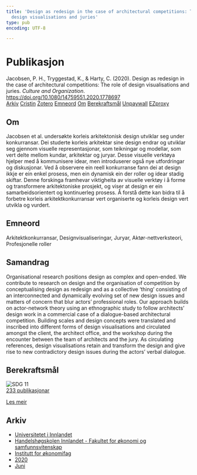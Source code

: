 ```yaml
---
title: 'Design as redesign in the case of architectural competitions: The role of
  design visualisations and juries'
type: pub
encoding: UTF-8

---
```

<h1>Publikasjon</h1>
<article id="csl-bib-container-5YHAYSZM" class="csl-bib-container">
  <div class="csl-bib-body"> <div class="csl-entry">Jacobsen, P. H., Tryggestad, K., &#38; Harty, C. (2020). Design as redesign in the case of architectural competitions: The role of design visualisations and juries. <i>Culture and Organization</i>. <a href="https://doi.org/10.1080/14759551.2020.1778697">https://doi.org/10.1080/14759551.2020.1778697</a></div> </div>
  <div class="csl-bib-buttons">
    <a href="#taxonomy-article-5YHAYSZM" alt="archive" class="csl-bib-button">Arkiv</a>
    <a href="https://app.cristin.no/results/show.jsf?id=1814804" alt="Cristin" class="csl-bib-button">Cristin</a>
    <a href="http://zotero.org/groups/5881554/items/5YHAYSZM" alt="Zotero" class="csl-bib-button">Zotero</a>
    <a href="#keywords-article-5YHAYSZM" alt="keywords" class="csl-bib-button">Emneord</a>
    <a href="#about-article-5YHAYSZM" alt="about_pub" class="csl-bib-button">Om</a>
    <a href="#sdg-article-5YHAYSZM" alt="sdg" class="csl-bib-button">Berekraftsmål</a>
    <a href="https://openresearch.lsbu.ac.uk/download/c6cf02ddb3a9d5eb5e5ba14e91abffba8240cd9b3adfc8ee9a1b40ad8e60d465/1152691/21Jul2020Manuscript%20for%20Culture%20and%20Organization%20-%20final%20upload%20%2B%20figures.docx" alt="Unpaywall" class="csl-bib-button">Unpaywall</a>
    <a href="https://openresearch.lsbu.ac.uk/download/c6cf02ddb3a9d5eb5e5ba14e91abffba8240cd9b3adfc8ee9a1b40ad8e60d465/1152691/21Jul2020Manuscript%20for%20Culture%20and%20Organization%20-%20final%20upload%20%2B%20figures.docx" alt="EZproxy" class="csl-bib-button">EZproxy</a>
  </div>
  <div id="csl-bib-meta-container-5YHAYSZM"></div>
</article>
<div id="csl-bib-meta-5YHAYSZM" class="csl-bib-meta">
  <article id="about-article-5YHAYSZM" class="about_pub-article">
    <h1>Om</h1>
    Jacobsen et al. undersøkte korleis arkitektonisk design utviklar seg under konkurransar. Dei studerte korleis arkitektar sine design endrar og utviklar seg gjennom visuelle representasjonar, som teikningar og modellar, som vert delte mellom kundar, arkitektar og juryar. Desse visuelle verktøya hjelper med å kommunisere idear, men introduserer også nye utfordringar og diskusjonar. Ved å observere ein reell konkurranse fann dei at design ikkje er ein enkel prosess, men ein dynamisk ein der roller og idear stadig skiftar. Denne forskinga framhevar viktigheita av visuelle verktøy i å forme og transformere arkitektoniske prosjekt, og viser at design er ein samarbeidsorientert og kontinuerleg prosess. Å forstå dette kan bidra til å forbetre korleis arkitektkonkurransar vert organiserte og korleis design vert utvikla og vurdert.
  </article>
  <article id="keywords-article-5YHAYSZM" class="keywords-article">
    <h1>Emneord</h1>
    Arkitektkonkurransar, Designvisualiseringar, Juryar, Aktør-nettverksteori, Profesjonelle roller
  </article>
  <article id="abstract-article-5YHAYSZM" class="abstract-article">
    <h1>Samandrag</h1>
    Organisational research positions design as complex and open-ended. We contribute to research on design and the organisation of competition by conceptualising design as redesign and as a collective ‘thing’ consisting of an interconnected and dynamically evolving set of new design issues and matters of concern that blur actors’ professional roles. Our approach builds on actor-network theory using an ethnographic study to follow architects’ design work in a commercial case of a dialogue-based architectural competition. Building scales and design concepts were translated and inscribed into different forms of design visualisations and circulated amongst the client, the architect office, and the workshop during the encounter between the team of architects and the jury. As circulating references, design visualisations retain and transform the design and give rise to new contradictory design issues during the actors’ verbal dialogue.
  </article>
  <article id="sdg-article-5YHAYSZM" class="sdg-article">
    <h1>Berekraftsmål</h1>
    <div class="sdg-container"><div id="sdg11" class="sdg">
        <img src="{{< params subfolder >}}images/sdg/sdg11_nn.png" class="image" alt="SDG 11">
        <div class="sdg-overlay">
          <a href="{{< params subfolder >}}nn/archive/?sdg=11#archive" class="sdg-publication-count"><span>233</span> publikasjonar</a>
          <p><a href="https://fn.no/om-fn/fns-baerekraftsmaal/baerekraftige-byer-og-lokalsamfunn?lang=nno-NO" class="sdg-read-more">Les meir</a></p>
        </div>
      </div></div>
  </article>
  <article id="taxonomy-article-5YHAYSZM" class="taxonomy-article">
    <h1>Arkiv</h1>
    <ul>
      <li><a href="{{< params subfolder >}}nn/archive/?key=3DCRN523">Universitetet i Innlandet</a></li>
      <li><a href="{{< params subfolder >}}nn/archive/?key=DU8Q9LN9">Handelshøgskolen Innlandet - Fakultet for økonomi og samfunnsvitenskap</a></li>
      <li><a href="{{< params subfolder >}}nn/archive/?key=3IQA89I8">Institutt for økonomifag</a></li>
      <li><a href="{{< params subfolder >}}nn/archive/?key=TI88EFV9">2020</a></li>
      <li><a href="{{< params subfolder >}}nn/archive/?key=IYFN9JA3">Juni</a></li>
    </ul>
  </article>
</div>
